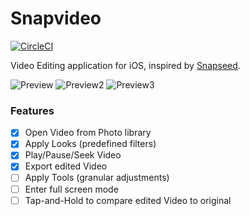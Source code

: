# Snapvideo

[![CircleCI](https://circleci.com/gh/Anastasia-Petrova/Snapvideo.svg?style=svg)](https://circleci.com/gh/Anastasia-Petrova/Snapvideo)

Video Editing application for iOS, inspired by [Snapseed](https://apps.apple.com/gb/app/snapseed/id439438619).

![Preview](https://i.imgur.com/mMbPeZC.gif)
![Preview2](https://i.imgur.com/3hOg0Yd.gif)
![Preview3](https://i.imgur.com/FpJKQCw.gif)

### Features

- [x] Open Video from Photo library
- [x] Apply Looks (predefined filters)
- [x] Play/Pause/Seek Video
- [x] Export edited Video
- [ ] Apply Tools (granular adjustments)
- [ ] Enter full screen mode
- [ ] Tap-and-Hold to compare edited Video to original
